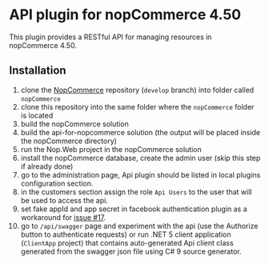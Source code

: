# API plugin for nopCommerce 4.50

This plugin provides a RESTful API for managing resources in nopCommerce 4.50.

## Installation

1. clone the [NopCommerce](https://github.com/nopSolutions/nopCommerce) repository (`develop` branch) into folder called `nopCommerce`
1. clone this repository into the same folder where the `nopCommerce` folder is located
1. build the nopCommerce solution
1. build the api-for-nopcommerce solution (the output will be placed inside the nopCommerce directory)
1. run the Nop.Web project in the nopCommerce solution
1. install the nopCommerce database, create the admin user (skip this step if already done)
1. go to the administration page, Api plugin should be listed in local plugins configuration section.
1. in the customers section assign the  role `Api Users` to the user that will be used to access the api.
1. set fake appId and app secret in facebook authentication plugin as a workaround for [issue #17](https://github.com/stepanbenes/api-for-nopcommerce/issues/17#issuecomment-840502748).
1. go to `/api/swagger` page and experiment with the api (use the Authorize button to authenticate requests) or run .NET 5 client application (`ClientApp` project) that contains auto-generated Api client class generated from the swagger json file using C# 9 source generator.
